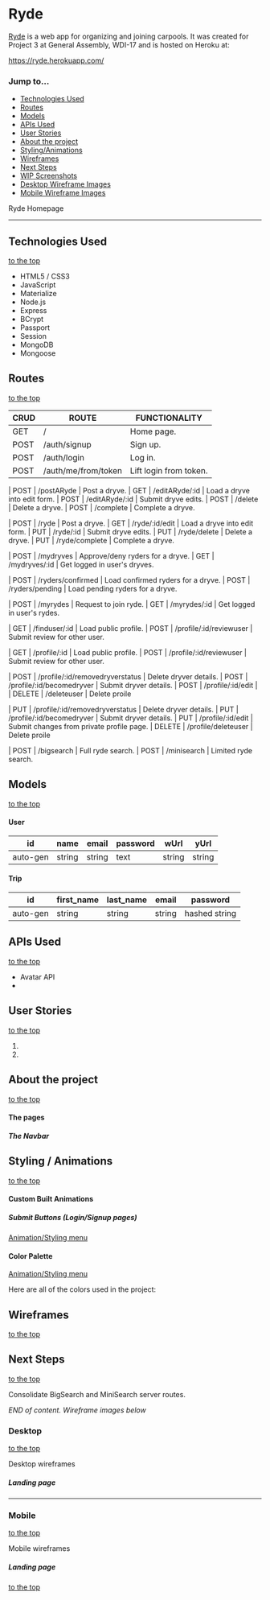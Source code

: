 # Ryde

[Ryde](https://ryde.herokuapp.com/) is a web app for organizing and joining carpools. It was created for Project 3 at General Assembly, WDI-17 and is hosted on Heroku at:

https://ryde.herokuapp.com/

### Jump to...

- [Technologies Used](https://github.com/ScoRoc/Ryde#technologies-used)
- [Routes](https://github.com/ScoRoc/Ryde#routes)
- [Models](https://github.com/ScoRoc/Ryde#models)
- [APIs Used](https://github.com/ScoRoc/Ryde#apis-used)
- [User Stories](https://github.com/ScoRoc/Ryde#user-stories)
- [About the project](https://github.com/ScoRoc/Ryde#about-the-project)
- [Styling/Animations](https://github.com/ScoRoc/Ryde#styling--animations)
- [Wireframes](https://github.com/ScoRoc/Ryde#wireframes)
- [Next Steps](https://github.com/ScoRoc/Ryde#next-steps)
- [WIP Screenshots](https://github.com/ScoRoc/Ryde#work-in-progress-screenshots)
- [Desktop Wireframe Images](https://github.com/ScoRoc/Ryde#desktop)
- [Mobile Wireframe Images](https://github.com/ScoRoc/Ryde#mobile)

Ryde Homepage
<!-- ![Ryde homepage](finished_screenshots/homepage.png) -->

---
## Technologies Used
[to the top](https://github.com/ScoRoc/Ryde#Ryde)

- HTML5 / CSS3
- JavaScript
- Materialize
- Node.js
- Express
- BCrypt
- Passport
- Session
- MongoDB
- Mongoose

## Routes
[to the top](https://github.com/ScoRoc/Ryde#Ryde)

| CRUD   | ROUTE                           | FUNCTIONALITY
|--------|---------------------------------|--------------
| GET    | /                               | Home page.
| POST   | /auth/signup                    | Sign up.
| POST   | /auth/login                     | Log in.
| POST   | /auth/me/from/token                  | Lift login from token.

<!-- Dryve stuff -->
| POST   | /postARyde                      | Post a dryve.
| GET    | /editARyde/:id                  | Load a dryve into edit form.
| POST   | /editARyde/:id                  | Submit dryve edits.
| POST   | /delete                         | Delete a dryve.
| POST   | /complete                       | Complete a dryve.

| POST   | /ryde                           | Post a dryve.
| GET    | /ryde/:id/edit                  | Load a dryve into edit form.
| PUT    | /ryde/:id                       | Submit dryve edits.
| PUT    | /ryde/delete                    | Delete a dryve. 
| PUT    | /ryde/complete                  | Complete a dryve.

| POST   | /mydryves                       | Approve/deny ryders for a dryve.
| GET    | /mydryves/:id                   | Get logged in user's dryves.

| POST   | /ryders/confirmed               | Load confirmed ryders for a dryve.
| POST   | /ryders/pending                 | Load pending ryders for a dryve.

<!-- Rydes stuff -->
| POST   | /myrydes                        | Request to join ryde.
| GET    | /myrydes/:id                    | Get logged in user's rydes.


<!-- Public profile stuff -->
| GET    | /finduser/:id                   | Load public profile.
| POST   | /profile/:id/reviewuser         | Submit review for other user.

| GET    | /profile/:id                    | Load public profile.
| POST   | /profile/:id/reviewuser         | Submit review for other user.

<!-- Private profile stuff -->
| POST   | /profile/:id/removedryverstatus | Delete dryver details.
| POST   | /profile/:id/becomedryver       | Submit dryver details.
| POST   | /profile/:id/edit               | 
| DELETE | /deleteuser                     | Delete proile

| PUT   | /profile/:id/removedryverstatus | Delete dryver details.
| PUT   | /profile/:id/becomedryver       | Submit dryver details.
| PUT    | /profile/:id/edit               | Submit changes from private profile page.
| DELETE | /profile/deleteuser             | Delete proile

<!-- Search stuff -->
| POST   | /bigsearch                      | Full ryde search.
| POST   | /minisearch                     | Limited ryde search.



## Models
[to the top](https://github.com/ScoRoc/Ryde#Ryde)

#### User

| id       | name   | email  | password | wUrl   | yUrl
|----------|--------|--------|---------|--------|------
| auto-gen | string | string | text    | string | string

#### Trip
| id       | first_name | last_name | email  | password
|----------|------------|-----------|--------|---------
| auto-gen | string     | string    | string | hashed string



## APIs Used
[to the top](https://github.com/ScoRoc/Ryde#Ryde)
- Avatar API
- 

## User Stories
[to the top](https://github.com/ScoRoc/Ryde#Ryde)

1. 

2. 

## About the project
[to the top](https://github.com/ScoRoc/Ryde#Ryde)


#### The pages


##### The Navbar


## Styling / Animations
[to the top](https://github.com/ScoRoc/Ryde#Ryde)


<!-- ![footer](finished_screenshots/footer.png) -->

#### Custom Built Animations


##### Submit Buttons (Login/Signup pages)

[Animation/Styling menu](https://github.com/ScoRoc/Ryde#custom-built-animations)


#### Color Palette

[Animation/Styling menu](https://github.com/ScoRoc/Ryde#custom-built-animations)

Here are all of the colors used in the project:

<!-- ![off white](color_palette/off-white.png) ![Bright Yello](color_palette/bright-yellow.png) ![Yellow](color_palette/yellow.png) ![Dull Yellow](color_palette/dull-yellow.png) -->


## Wireframes
[to the top](https://github.com/ScoRoc/Ryde#Ryde)

<!-- - [Desktop](https://github.com/ScoRoc/Ryde#landing-page) | [Mobile](https://github.com/ScoRoc/Ryde#landing-page-1) | **Landing Page:** home page of the entire site -->


## Next Steps
[to the top](https://github.com/ScoRoc/Ryde#Ryde)

Consolidate BigSearch and MiniSearch server routes.

*END of content. Wireframe images below*

### Desktop
[to the top](https://github.com/ScoRoc/Ryde#Ryde)

Desktop wireframes

##### Landing page
<!-- [Wireframe Menu](https://github.com/ScoRoc/Ryde#wireframes) | [Mobile version](https://github.com/ScoRoc/Ryde#landing-page-1) | [to the top](https://github.com/ScoRoc/Ryde#Ryde)
![landing page](wireframes/desktop/desktop-landing-page.png) -->

---

### Mobile
[to the top](https://github.com/ScoRoc/Ryde#Ryde)

Mobile wireframes

##### Landing page
<!-- [Wireframe Menu](https://github.com/ScoRoc/Ryde#wireframes) | [Desktop version](https://github.com/ScoRoc/Ryde#landing-page) | [to the top](https://github.com/ScoRoc/Ryde#Ryde)
![landing page](wireframes/mobile/mobile-landing-page.png) -->


[to the top](https://github.com/ScoRoc/Ryde#Ryde)